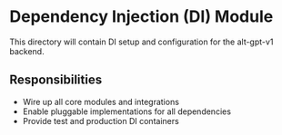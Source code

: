 # Dependency Injection (DI) Module

This directory will contain DI setup and configuration for the alt-gpt-v1 backend.

## Responsibilities
- Wire up all core modules and integrations
- Enable pluggable implementations for all dependencies
- Provide test and production DI containers 